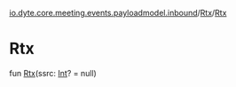 [io.dyte.core.meeting.events.payloadmodel.inbound](../index.md)/[Rtx](index.md)/[Rtx](-rtx.md)

# Rtx


fun [Rtx](-rtx.md)(ssrc: [Int](https://kotlinlang.org/api/latest/jvm/stdlib/kotlin/-int/index.html)? = null)
